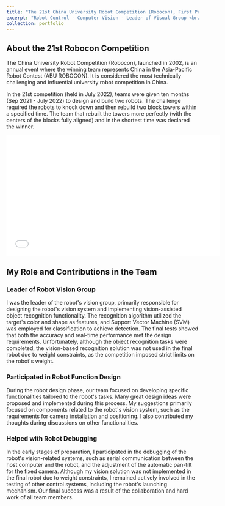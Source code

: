 ```yaml
---
title: "The 21st China University Robot Competition (Robocon), First Prize (5th)"
excerpt: "Robot Control - Computer Vision - Leader of Visual Group <br/><img src='/images/21stRobocon.png'>"
collection: portfolio
---
```

## About the 21st Robocon Competition
The China University Robot Competition (Robocon), launched in 2002, is an annual event where the winning team represents China in the Asia-Pacific Robot Contest (ABU ROBOCON). It is considered the most technically challenging and influential university robot competition in China.

In the 21st competition (held in July 2022), teams were given ten months (Sep 2021 - July 2022) to design and build two robots. The challenge required the robots to knock down and then rebuild two block towers within a specified time. The team that rebuilt the towers more perfectly (with the centers of the blocks fully aligned) and in the shortest time was declared the winner.

<iframe width="560" height="315" src="//player.bilibili.com/player.html?isOutside=true&aid=771253778&bvid=BV13r4y1L77y&cid=784377685&p=3" scrolling="no" border="0" frameborder="no" framespacing="0" allowfullscreen="true"></iframe>


## My Role and Contributions in the Team
### Leader of Robot Vision Group
I was the leader of the robot's vision group, primarily responsible for designing the robot's vision system and implementing vision-assisted object recognition functionality. The recognition algorithm utilized the target's color and shape as features, and Support Vector Machine (SVM) was employed for classification to achieve detection. The final tests showed that both the accuracy and real-time performance met the design requirements. Unfortunately, although the object recognition tasks were completed, the vision-based recognition solution was not used in the final robot due to weight constraints, as the competition imposed strict limits on the robot's weight.

### Participated in Robot Function Design
During the robot design phase, our team focused on developing specific functionalities tailored to the robot's tasks. Many great design ideas were proposed and implemented during this process. My suggestions primarily focused on components related to the robot's vision system, such as the requirements for camera installation and positioning. I also contributed my thoughts during discussions on other functionalities.

### Helped with Robot Debugging
In the early stages of preparation, I participated in the debugging of the robot's vision-related systems, such as serial communication between the host computer and the robot, and the adjustment of the automatic pan-tilt for the fixed camera. Although my vision solution was not implemented in the final robot due to weight constraints, I remained actively involved in the testing of other control systems, including the robot's launching mechanism. Our final success was a result of the collaboration and hard work of all team members.